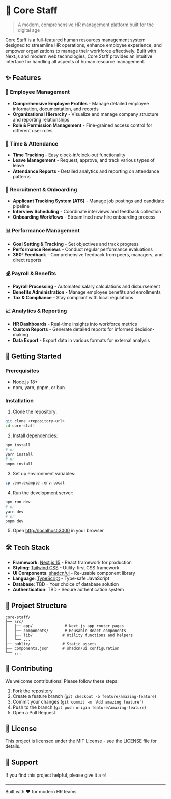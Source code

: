 # 🏢 Core Staff

> A modern, comprehensive HR management platform built for the digital age

Core Staff is a full-featured human resources management system designed to streamline HR operations, enhance employee experience, and empower organizations to manage their workforce effectively. Built with Next.js and modern web technologies, Core Staff provides an intuitive interface for handling all aspects of human resource management.

## ✨ Features

### 👥 Employee Management
- **Comprehensive Employee Profiles** - Manage detailed employee information, documentation, and records
- **Organizational Hierarchy** - Visualize and manage company structure and reporting relationships
- **Role & Permission Management** - Fine-grained access control for different user roles

### 📅 Time & Attendance
- **Time Tracking** - Easy clock-in/clock-out functionality
- **Leave Management** - Request, approve, and track various types of leave
- **Attendance Reports** - Detailed analytics and reporting on attendance patterns

### 💼 Recruitment & Onboarding
- **Applicant Tracking System (ATS)** - Manage job postings and candidate pipeline
- **Interview Scheduling** - Coordinate interviews and feedback collection
- **Onboarding Workflows** - Streamlined new hire onboarding process

### 📊 Performance Management
- **Goal Setting & Tracking** - Set objectives and track progress
- **Performance Reviews** - Conduct regular performance evaluations
- **360° Feedback** - Comprehensive feedback from peers, managers, and direct reports

### 💰 Payroll & Benefits
- **Payroll Processing** - Automated salary calculations and disbursement
- **Benefits Administration** - Manage employee benefits and enrollments
- **Tax & Compliance** - Stay compliant with local regulations

### 📈 Analytics & Reporting
- **HR Dashboards** - Real-time insights into workforce metrics
- **Custom Reports** - Generate detailed reports for informed decision-making
- **Data Export** - Export data in various formats for external analysis

## 🚀 Getting Started

### Prerequisites

- Node.js 18+ 
- npm, yarn, pnpm, or bun

### Installation

1. Clone the repository:
```bash
git clone <repository-url>
cd core-staff
```

2. Install dependencies:
```bash
npm install
# or
yarn install
# or
pnpm install
```

3. Set up environment variables:
```bash
cp .env.example .env.local
```

4. Run the development server:
```bash
npm run dev
# or
yarn dev
# or
pnpm dev
```

5. Open [http://localhost:3000](http://localhost:3000) in your browser

## 🛠️ Tech Stack

- **Framework**: [Next.js 15](https://nextjs.org/) - React framework for production
- **Styling**: [Tailwind CSS](https://tailwindcss.com/) - Utility-first CSS framework
- **UI Components**: [shadcn/ui](https://ui.shadcn.com/) - Re-usable component library
- **Language**: [TypeScript](https://www.typescriptlang.org/) - Type-safe JavaScript
- **Database**: TBD - Your choice of database solution
- **Authentication**: TBD - Secure authentication system

## 📁 Project Structure

```
core-staff/
├── src/
│   ├── app/              # Next.js app router pages
│   ├── components/       # Reusable React components
│   ├── lib/             # Utility functions and helpers
│   └── ...
├── public/              # Static assets
├── components.json      # shadcn/ui configuration
└── ...
```

## 🤝 Contributing

We welcome contributions! Please follow these steps:

1. Fork the repository
2. Create a feature branch (`git checkout -b feature/amazing-feature`)
3. Commit your changes (`git commit -m 'Add amazing feature'`)
4. Push to the branch (`git push origin feature/amazing-feature`)
5. Open a Pull Request

## 📄 License

This project is licensed under the MIT License - see the LICENSE file for details.

## 🌟 Support

If you find this project helpful, please give it a ⭐️!

---

Built with ❤️ for modern HR teams
